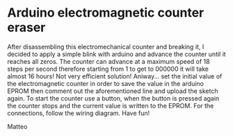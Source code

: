 # Arduino electromagnetic counter eraser
After disassembling this electromechanical counter and breaking it, I decided to apply a simple blink with arduino and advance the counter until it reaches all zeros.
The counter can advance at a maximum speed of 18 steps per second therefore starting from 1 to get to 000000 it will take almost 16 hours! Not very efficient solution!
Aniway...
set the initial value of the electromagnetic counter in order to save the value in the arduino EPROM then comment out the aforementioned line and upload the sketch again.
To start the counter use a button, when the button is pressed again the counter stops and the current value is written to the EPROM.
For the connections, follow the wiring diagram.
Have fun!

Matteo

